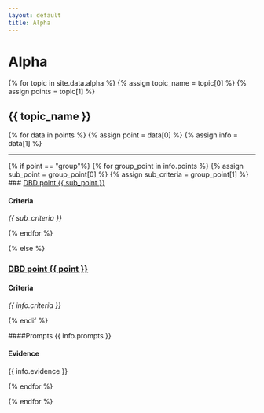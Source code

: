 ```yaml
---
layout: default
title: Alpha
---
```


# Alpha

{% for topic in site.data.alpha %}
{% assign topic_name = topic[0] %}
{% assign points = topic[1] %}

## {{ topic_name }}

{% for data in points %}
{% assign point = data[0] %}
{% assign info = data[1] %}
<hr>
{% if point == "group"%}
{% for group_point in info.points %}
{% assign sub_point = group_point[0] %}
{% assign sub_criteria = group_point[1] %}
### <a href="https://www.gov.uk/service-manual/digital-by-default#criterion-{{ sub_point }}" id="point-{{ sub_point }}" class="expandpoints">DBD point {{ sub_point }}</a>

#### Criteria
*{{ sub_criteria }}*


{% endfor %}

{% else %}
### <a href="https://www.gov.uk/service-manual/digital-by-default#criterion-{{ point }}" id="point-{{ point }}" class="expandpoints">DBD point {{ point }}</a>

#### Criteria
*{{ info.criteria }}*

{% endif %}


####Prompts
{{ info.prompts }}


#### Evidence
{{  info.evidence }}

{% endfor %}

{% endfor %}